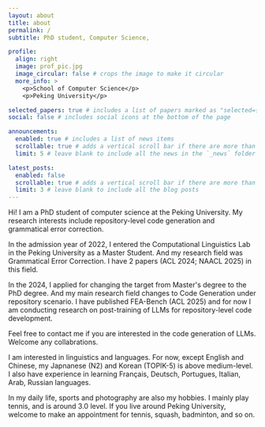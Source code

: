 ```yaml
---
layout: about
title: about
permalink: /
subtitle: PhD student, Computer Science, 

profile:
  align: right
  image: prof_pic.jpg
  image_circular: false # crops the image to make it circular
  more_info: >
    <p>School of Computer Science</p>
    <p>Peking University</p>

selected_papers: true # includes a list of papers marked as "selected={true}"
social: false # includes social icons at the bottom of the page

announcements:
  enabled: true # includes a list of news items
  scrollable: true # adds a vertical scroll bar if there are more than 3 news items
  limit: 5 # leave blank to include all the news in the `_news` folder

latest_posts:
  enabled: false
  scrollable: true # adds a vertical scroll bar if there are more than 3 new posts items
  limit: 3 # leave blank to include all the blog posts
---
```


Hi! I am a PhD student of computer science at the Peking University. My research interests include repository-level code generation and grammatical error correction.

In the admission year of 2022, I entered the Computational Linguistics Lab in the Peking University as a Master Student. And my research field was Grammatical Error Correction. I have 2 papers (ACL 2024; NAACL 2025) in this field.

In the 2024, I applied for changing the target from Master's degree to the PhD degree. And my main research field changes to Code Generation under repository scenario. I have published FEA-Bench (ACL 2025) and for now I am conducting research on post-training of LLMs for repository-level code development. 

Feel free to contact me if you are interested in the code generation of LLMs. Welcome any collabrations.


I am interested in linguistics and languages. For now, except English and Chinese, my Japnanese (N2) and Korean (TOPIK-5) is above medium-level. I also have experience in learning Français, Deutsch, Portugues, Italian, Arab, Russian languages.

In my daily life, sports and photography are also my hobbies. I mainly play tennis, and is around 3.0 level. If you live around Peking University, welcome to make an appointment for tennis, squash, badminton, and so on.
